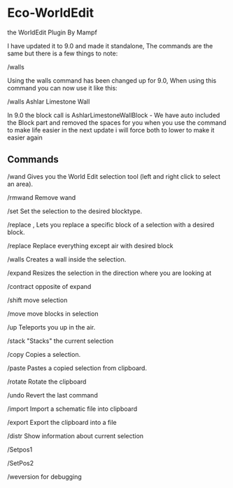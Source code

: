 # Eco-WorldEdit

the WorldEdit Plugin By Mampf

I have updated it to 9.0 and made it standalone, The commands are the same but there is a few things to note:

/walls 

Using the walls command has been changed up for 9.0, When using this command you can now use it like this:

/walls Ashlar Limestone Wall

In 9.0 the block call is AshlarLimestoneWallBlock - We have auto included the Block part and removed the spaces for you when you use the command to make life easier in the next update i will force both to lower to make it easier again

## Commands

/wand Gives you the World Edit selection tool (left and right click to select an area).

/rmwand Remove wand

/set <block> Set the selection to the desired blocktype.
  
/replace <replaceBlock>, <desiredBlock> Lets you replace a specific block of a selection with a desired block.
  
/replace <desiredBlock> Replace everything except air with desired block
  
/walls Creates a wall inside the selection.

/expand <amount> <direction> Resizes the selection in the direction where you are looking at
  
/contract <amount> <direction> opposite of expand
  
/shift <amount> <direction> move selection
  
/move <amount> <direction> move blocks in selection
  
/up <amount> Teleports you up in the air.
  
/stack <amount> <direction> "Stacks" the current selection
  
/copy Copies a selection.

/paste Pastes a copied selection from clipboard.

/rotate <degree> Rotate the clipboard
  
/undo Revert the last command

/import <name> Import a schematic file into clipboard
  
/export <name> Export the clipboard into a file
  
/distr Show information about current selection

/Setpos1

/SetPos2

/weversion for debugging

